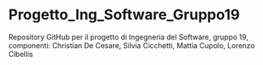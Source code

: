 # Progetto_Ing_Software_Gruppo19
Repository GitHub per il progetto di Ingegneria del Software, gruppo 19, componenti: Christian De Cesare, Silvia Cicchetti, Mattia Cupolo, Lorenzo Cibellis
